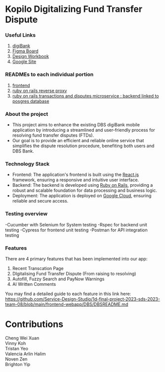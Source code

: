 # **Kopilo Digitalizing Fund Transfer Dispute**

### **Useful Links**
  1. [digiBank](https://dbsservice-zwrzqgoagq-as.a.run.app/) 
  2. [Figma Board](https://www.figma.com/file/WkGoaInNq3u3Roneu88PwL/Service-Design-Studio?type=design&mode=design&t=FPdOO8D8DAoc3PY8-0)
  3. [Design Workbook](https://docs.google.com/document/d/18kb1gEeE0T5lsJ9isN1ms7r1HdiIQdBYnW9oUsV7_Ck/edit)
  4. [Google Site](https://sites.google.com/mymail.sutd.edu.sg/kopilo/home?authuser=6)

### **READMEs to each individual portion**
1. [frontend](https://github.com/Service-Design-Studio/1d-final-project-2023-sds-2023-team-08/blob/main/frontend-webapp/DBS/DBSREADME.md)
2. [ruby on rails reverse proxy](https://github.com/Service-Design-Studio/1d-final-project-2023-sds-2023-team-08/tree/main/backend-webapp/DBS-backend)
3. [ruby on rails transactions and disputes microservice : backend linked to posgres database](https://github.com/Service-Design-Studio/1d-final-project-2023-sds-2023-team-08/tree/main/backend_cloudSQL_latest)

### **About the project**
- This project aims to enhance the existing DBS digiBank mobile application by introducing a streamlined and user-friendly process for resolving fund transfer disputes (FTDs). <br>
- Our goal is to provide an efficient and reliable online service that simplifies the dispute resolution procedure, benefiting both users and DBS Bank.

### **Technology Stack**
- Frontend: The application's frontend is built using the [React.js](https://react.dev/) framework, ensuring a responsive and intuitive user interface.
- Backend: The backend is developed using [Ruby on Rails](https://rubyonrails.org/), providing a robust and scalable foundation for data processing and business logic.
- Deployment: The application is deployed on [Google Cloud](https://cloud.google.com/), ensuring reliable and secure access.

### **Testing overview**
-Cucumber with Selenium for System testing
-Rspec for backend unit testing 
-Cypress for frontend unit testing
-Postman for API integration testing

### **Features**
There are 4 primary features that has been implemented into our app:
1. Recent Transcation Page
2. DIgitalising Fund Transfer Dispute (From raising to resolving)
3. Autofill, Fuzzy Search and PayNow Warnings
4. AI Written Comments

You may find a detailed guide to each feature in this link here: https://github.com/Service-Design-Studio/1d-final-project-2023-sds-2023-team-08/blob/main/frontend-webapp/DBS/DBSREADME.md

# **Contributions**

Cheng Wei Xuan <br>
Vinny Koh <br>
Tristan Yeo <br>
Valencia Arlin Halim <br> 
Noven Zen <br>
Brighton Yip <br>

